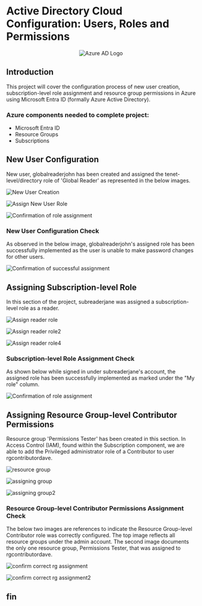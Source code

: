 # Active Directory Cloud Configuration: Users, Roles and Permissions

<div align="center">

![Azure AD Logo](https://imgur.com/Kjg7moH.jpg)

</div>

## Introduction

This project will cover the configuration process of new user creation, subscription-level role assignment and resource group permissions in Azure using Microsoft Entra ID (formally Azure Active Directory). 

### Azure components needed to complete project:

- Microsoft Entra ID
- Resource Groups
- Subscriptions

## New User Configuration
New user, globalreaderjohn has been created and assigned the tenet-level/directory role of 'Global Reader' as represented in the below images.

![New User Creation](https://imgur.com/EawR6ZZ.jpg)

![Assign New User Role](https://imgur.com/bwcfRgR.jpg)

![Confirmation of role assignment](https://imgur.com/P4Vq3by.jpg) 

### New User Configuration Check
As observed in the below image, globalreaderjohn's assigned role has been successfully implemented as the user is unable to make password changes for other users. 

![Confirmation of successful assignment](https://imgur.com/nS3aBhr.jpg)

## Assigning Subscription-level Role
In this section of the project, subreaderjane was assigned a subscription-level role as a reader. 

![Assign reader role](https://imgur.com/5MJFYFD.jpg)

![Assign reader role2](https://imgur.com/yLUGAwC.jpg)

![Assign reader role4](https://imgur.com/9v2fzhz.jpg) 

### Subscription-level Role Assignment Check
As shown below while signed in under subreaderjane's account, the assigned role has been successfully implemented as marked under the "My role" column. 

![Confirmation of role assignment](https://imgur.com/xN3HJYg.jpg) 

## Assigning Resource Group-level Contributor Permissions

Resource group 'Permissions Tester' has been created in this section. In Access Control (IAM), found within the Subscription component, we are able to add the Privileged administrator role of a Contributor to user rgcontributordave.

![resource group](https://imgur.com/bmeCnpu.jpg)

![assigning group](https://imgur.com/UlLmIKY.jpg)

![assigning group2](https://imgur.com/GGjFTTL.jpg)

### Resource Group-level Contributor Permissions Assignment Check

The below two images are references to indicate the Resource Group-level Contributor role was correctly configured. The top image reflects all resource groups under the admin account. The second image documents the only one resource group, Permissions Tester, that was assigned to rgcontributordave. 

![confirm correct rg assignment](https://imgur.com/GGjFTTL.jpg) 

![confirm correct rg assignment2](https://imgur.com/m4WXSqs.jpg) 


## fin
